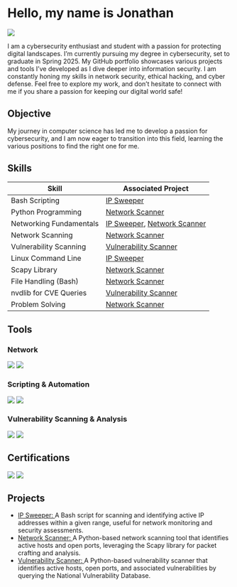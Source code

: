 # Hello, my name is Jonathan
<a href="https://www.linkedin.com/in/jonathan-perez-59757418a/"><img src="https://img.shields.io/badge/-LinkedIn-0072b1?&style=for-the-badge&logo=linkedin&logoColor=white" /></a>

I am a cybersecurity enthusiast and student with a passion for protecting digital landscapes. I’m currently pursuing my degree in cybersecurity, set to graduate in Spring 2025. My GitHub portfolio showcases various projects and tools I’ve developed as I dive deeper into information security. I am constantly honing my skills in network security, ethical hacking, and cyber defense. Feel free to explore my work, and don’t hesitate to connect with me if you share a passion for keeping our digital world safe!

## Objective

My journey in computer science has led me to develop a passion for cybersecurity, and I am now eager to transition into this field, learning the various positions to find the right one for me.

## Skills

| Skill                                         | Associated Project         |
|-----------------------------------------------|----------------------------|
| Bash Scripting                                | <a href="https://github.com/Jawnzee/IP-Sweeper/tree/main">IP Sweeper</a>|
| Python Programming                            | <a href="https://github.com/Jawnzee/NetScanner/tree/main">Network Scanner</a>|
| Networking Fundamentals                       | <a href="https://github.com/Jawnzee/IP-Sweeper/tree/main">IP Sweeper</a>, <a href="https://github.com/Jawnzee/NetScanner/tree/main">Network Scanner</a>|
| Network Scanning                              | <a href="https://github.com/Jawnzee/NetScanner/tree/main">Network Scanner</a>|
| Vulnerability Scanning                        | <a href="https://github.com/Jawnzee/VulScanner/tree/main">Vulnerability Scanner</a>|
| Linux Command Line                            | <a href="https://github.com/Jawnzee/IP-Sweeper/tree/main">IP Sweeper</a>|
| Scapy Library                                 | <a href="https://github.com/Jawnzee/NetScanner/tree/main">Network Scanner</a>|
| File Handling (Bash)                          | <a href="https://github.com/Jawnzee/NetScanner/tree/main">Network Scanner</a>|
| nvdlib for CVE Queries                        | <a href="https://github.com/Jawnzee/VulScanner/tree/main">Vulnerability Scanner</a>|
| Problem Solving                               | <a href="https://github.com/Jawnzee/NetScanner/tree/main">Network Scanner</a>|

## Tools

### Network
<div>
    <img src="https://img.shields.io/badge/-Wireshark-1679A7?&style=for-the-badge&logo=Wireshark&logoColor=white" />
    <img src="https://img.shields.io/badge/-Scapy-FFD700?&style=for-the-badge&logo=Scapy&logoColor=black" />
</div>

### Scripting & Automation
<div> 
    <img src="https://img.shields.io/badge/-Bash-4EAA25?&style=for-the-badge&logo=GNU-Bash&logoColor=white" /> 
    <img src="https://img.shields.io/badge/-Python-3776AB?&style=for-the-badge&logo=Python&logoColor=white" /> 
</div>

### Vulnerability Scanning & Analysis
<div>
    <img src="https://img.shields.io/badge/-nvdlib-FF4500?&style=for-the-badge&logo=Python&logoColor=white" />
    <img src="https://img.shields.io/badge/-National_Vulnerability_Database-005571?&style=for-the-badge&logo=NIST&logoColor=white" />
</div>

## Certifications
<div>
<img src="https://img.shields.io/badge/-Security%2B-FF0000?&style=for-the-badge&logo=CompTIA&logoColor=white" />
<img src="https://img.shields.io/badge/-Network%2B-007ACC?&style=for-the-badge&logo=CompTIA&logoColor=white" />
</div>

## Projects
- <a href="https://github.com/Jawnzee/IP-Sweeper/tree/main">IP Sweeper: </a> A Bash script for scanning and identifying active IP addresses within a given range, useful for network monitoring and security assessments.
- <a href="https://github.com/Jawnzee/NetScanner/tree/main">Network Scanner: </a> A Python-based network scanning tool that identifies active hosts and open ports, leveraging the Scapy library for packet crafting and analysis.
- <a href="https://github.com/Jawnzee/VulScanner/tree/main">Vulnerability Scanner: </a> A Python-based vulnerability scanner that identifies active hosts, open ports, and associated vulnerabilities by querying the National Vulnerability Database.
